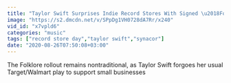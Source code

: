 ```yaml
---
title: "Taylor Swift Surprises Indie Record Stores With Signed \u2018Folklore\u2019 CDs RS News 8 21 20"
image: "https://s2.dmcdn.net/v/SPpDg1VH0728dA7Rr/x240"
vid_id: "x7vpld6"
categories: "music"
tags: ["record store day","taylor swift","synacor"]
date: "2020-08-26T07:50:08+03:00"
---
```

The Folklore rollout remains nontraditional, as Taylor Swift forgoes her usual Target/Walmart play to support small businesses
